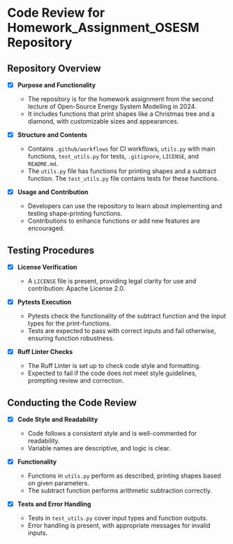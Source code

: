 # Code Review for Homework_Assignment_OSESM Repository

## Repository Overview
- [x] **Purpose and Functionality**
  - The repository is for the homework assignment from the second lecture of Open-Source Energy System Modelling in 2024.
  - It includes functions that print shapes like a Christmas tree and a diamond, with customizable sizes and appearances.

- [x] **Structure and Contents**
  - Contains `.github/workflows` for CI workflows, `utils.py` with main functions, `test_utils.py` for tests, `.gitignore`, `LICENSE`, and `README.md`.
  - The `utils.py` file has functions for printing shapes and a subtract function. The `test_utils.py` file contains tests for these functions.

- [x] **Usage and Contribution**
  - Developers can use the repository to learn about implementing and testing shape-printing functions.
  - Contributions to enhance functions or add new features are encouraged.

## Testing Procedures
- [x] **License Verification**
  - A `LICENSE` file is present, providing legal clarity for use and contribution: Apache License 2.0.

- [x] **Pytests Execution**
  - Pytests check the functionality of the subtract function and the input types for the print-functions.
  - Tests are expected to pass with correct inputs and fail otherwise, ensuring function robustness.

- [x] **Ruff Linter Checks**
  - The Ruff Linter is set up to check code style and formatting.
  - Expected to fail if the code does not meet style guidelines, prompting review and correction.

## Conducting the Code Review
- [x] **Code Style and Readability**
  - Code follows a consistent style and is well-commented for readability.
  - Variable names are descriptive, and logic is clear.

- [x] **Functionality**
  - Functions in `utils.py` perform as described, printing shapes based on given parameters.
  - The subtract function performs arithmetic subtraction correctly.

- [x] **Tests and Error Handling**
  - Tests in `test_utils.py` cover input types and function outputs.
  - Error handling is present, with appropriate messages for invalid inputs.
